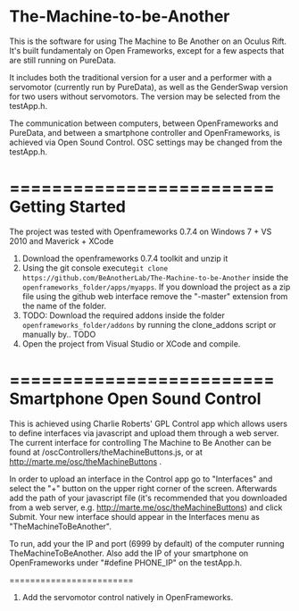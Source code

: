 The-Machine-to-be-Another
=========================
This is the software for using The Machine to Be Another on an Oculus Rift. It's built fundamentaly on Open Frameworks, except for a few aspects that are still running on PureData.

It includes both the traditional version for a user and a performer with a servomotor (currently run by PureData), as well as the GenderSwap version for two users without servomotors. The version may be selected from the testApp.h. 

The communication between computers, between OpenFrameworks and PureData, and between a smartphone controller and OpenFrameworks, is achieved via Open Sound Control. OSC settings may be changed from the testApp.h.

=========================
Getting Started
=========================
The project was tested with Openframeworks 0.7.4 on Windows 7 + VS 2010 and Maverick + XCode

1. Download the openframeworks 0.7.4 toolkit and unzip it
2. Using the git console execute```git clone https://github.com/BeAnotherLab/The-Machine-to-be-Another``` inside the ```openframeworks_folder/apps/myapps```. If you download the project as a zip file using the github web interface remove the "-master" extension from the name of the folder.
3. TODO: Download the required addons inside the folder ```openframeworks_folder/addons``` by running the clone_addons script or manually by.. TODO
4. Open the project from Visual Studio or XCode and compile.


=========================
Smartphone Open Sound Control
=========================
This is achieved using Charlie Roberts' GPL Control app which allows users to define interfaces via javascript and upload them through a web server. The current interface for controlling The Machine to Be Another can be found at /oscControllers/theMachineButtons.js, or at http://marte.me/osc/theMachineButtons .

In order to upload an interface in the Control app go to "Interfaces" and select the "+" button on the upper right corner of the screen. Afterwards add the path of your javascript file (it's recommended that you downloaded from a web server, e.g. http://marte.me/osc/theMachineButtons) and click Submit. Your new interface should appear in the Interfaces menu as "TheMachineToBeAnother".

To run, add your the IP and port (6999 by default) of the computer running TheMachineToBeAnother. Also add the IP of your smartphone on OpenFrameworks under "#define PHONE_IP" on the testApp.h.


========================

1) Add the servomotor control natively in OpenFrameworks.

